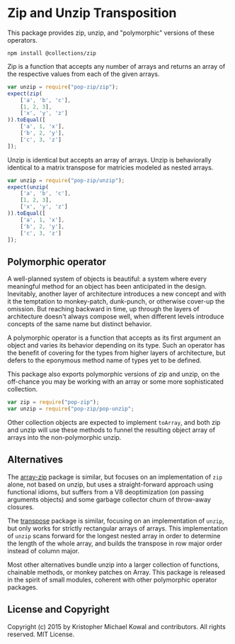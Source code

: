 
# Zip and Unzip Transposition

This package provides zip, unzip, and "polymorphic" versions of these operators.

```
npm install @collections/zip
```

Zip is a function that accepts any number of arrays and returns an array of the
respective values from each of the given arrays.

```js
var unzip = require("pop-zip/zip");
expect(zip(
    ['a', 'b', 'c'],
    [1, 2, 3],
    ['x', 'y', 'z']
)).toEqual([
    ['a', 1, 'x'],
    ['b', 2, 'y'],
    ['c', 3, 'z']
]);
```

Unzip is identical but accepts an array of arrays.
Unzip is behaviorally identical to a matrix transpose for matricies modeled as
nested arrays.

```js
var unzip = require("pop-zip/unzip");
expect(unzip(
    ['a', 'b', 'c'],
    [1, 2, 3],
    ['x', 'y', 'z']
)).toEqual([
    ['a', 1, 'x'],
    ['b', 2, 'y'],
    ['c', 3, 'z']
]);
```

## Polymorphic operator

A well-planned system of objects is beautiful: a system where every meaningful
method for an object has been anticipated in the design.
Inevitably, another layer of architecture introduces a new concept and with it
the temptation to monkey-patch, dunk-punch, or otherwise cover-up the omission.
But reaching backward in time, up through the layers of architecture doesn't
always compose well, when different levels introduce concepts of the same name
but distinct behavior.

A polymorphic operator is a function that accepts as its first argument an
object and varies its behavior depending on its type.
Such an operator has the benefit of covering for the types from higher layers of
architecture, but defers to the eponymous method name of types yet to be
defined.

This package also exports polymorphic versions of zip and unzip, on the
off-chance you may be working with an array or some more sophisticated
collection.

```js
var zip = require("pop-zip");
var unzip = require("pop-zip/pop-unzip";
```

Other collection objects are expected to implement `toArray`, and both zip and
unzip will use these methods to funnel the resulting object array of arrays into
the non-polymorphic unzip.

## Alternatives

The [array-zip] package is similar, but focuses on an implementation of `zip`
alone, not based on unzip, but uses a straight-forward approach using functional
idioms, but suffers from a V8 deoptimization (on passing arguments objects) and
some garbage collector churn of throw-away closures.

[array-zip]: https://github.com/frozzare/array-zip/blob/d21aed6b21de6aea880de526d5dd4e23dc1ebbe0/lib/array-zip.js

The [transpose][] package is similar, focusing on an implementation of `unzip`,
but only works for strictly rectangular arrays of arrays.
This implementation of `unzip` scans forward for the longest nested array in
order to determine the length of the whole array, and builds the transpose in
row major order instead of column major.

[transpose]: https://github.com/ttrfstud/transpose/blob/7b63bd6a894de59ac5fb93fc018ffbc32ba57abf/index.js

Most other alternatives bundle unzip into a larger collection of functions,
chainable methods, or monkey patches on Array.
This package is released in the spirit of small modules, coherent with
other polymorphic operator packages.

[pop]: https://github.com/search?utf8=%E2%9C%93&q=user%3Akriskowal+pop-&type=Repositories&ref=searchresults

## License and Copyright

Copyright (c) 2015 by Kristopher Michael Kowal and contributors.
All rights reserved.
MIT License.

